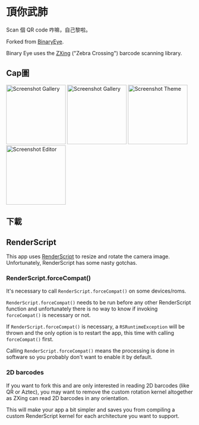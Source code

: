 # 頂你武肺
Scan 個 QR code 咋嘛，自己黎啦。

Forked from  [BinaryEye](https://github.com/markusfisch/BinaryEye).

Binary Eye uses the [ZXing][zxing] ("Zebra Crossing") barcode scanning
library.

## Cap圖

<img src="fastlane/metadata/android/en-US/images/phoneScreenshots/screencap-scanning.png"
	alt="Screenshot Gallery" width="160"/>
<img src="fastlane/metadata/android/en-US/images/phoneScreenshots/screencap-scanning-cropped.png"
	alt="Screenshot Gallery" width="160"/>
<img src="fastlane/metadata/android/en-US/images/phoneScreenshots/screencap-decoded.png"
	alt="Screenshot Theme" width="160"/>
<img src="fastlane/metadata/android/en-US/images/phoneScreenshots/screencap-compose-barcode.png"
	alt="Screenshot Editor" width="160"/>

## 下載


## RenderScript

This app uses [RenderScript][rs] to resize and rotate the camera image.
Unfortunately, RenderScript has some nasty gotchas.

### RenderScript.forceCompat()

It's necessary to call `RenderScript.forceCompat()` on some devices/roms.

`RenderScript.forceCompat()` needs to be run before any other RenderScript
function and unfortunately there is no way to know if invoking `forceCompat()`
is necessary or not.

If `RenderScript.forceCompat()` is necessary, a `RSRuntimeException` will
be thrown and the only option is to restart the app, this time with calling
`forceCompat()` first.

Calling `RenderScript.forceCompat()` means the processing is done in
software so you probably don't want to enable it by default.

### 2D barcodes

If you want to fork this and are only interested in reading 2D barcodes
(like QR or Aztec), you may want to remove the custom rotation kernel
altogether as ZXing can read 2D barcodes in any orientation.

This will make your app a bit simpler and saves you from compiling a
custom RenderScript kernel for each architecture you want to support.

[play]: https://play.google.com/store/search?q=barcode%20scanner&c=apps
[zxing]: https://github.com/zxing/zxing
[kotlin]: http://kotlinlang.org/
[aztec]: https://en.wikipedia.org/wiki/Aztec_Code
[codabar]: https://en.wikipedia.org/wiki/Codabar
[code_39]: https://en.wikipedia.org/wiki/Code_39
[code_93]: https://en.wikipedia.org/wiki/Code_93
[code_128]: https://en.wikipedia.org/wiki/Code_128
[data_matrix]: https://en.wikipedia.org/wiki/Data_Matrix
[ean_8]: https://en.wikipedia.org/wiki/EAN-8
[ean_13]: https://en.wikipedia.org/wiki/International_Article_Number
[itf]: https://en.wikipedia.org/wiki/Interleaved_2_of_5
[maxicode]: https://en.wikipedia.org/wiki/MaxiCode
[pdf417]: https://en.wikipedia.org/wiki/PDF417
[qr_code]: https://en.wikipedia.org/wiki/QR_code
[rss]: https://en.wikipedia.org/wiki/GS1_DataBar
[upc_a]: https://en.wikipedia.org/wiki/Universal_Product_Code
[upc_e]: https://en.wikipedia.org/wiki/Universal_Product_Code#UPC-E
[upc_ean]: https://en.wikipedia.org/wiki/Universal_Product_Code#EAN-13
[77]: https://github.com/markusfisch/BinaryEye/issues/77
[rs]: https://developer.android.com/guide/topics/renderscript/compute
